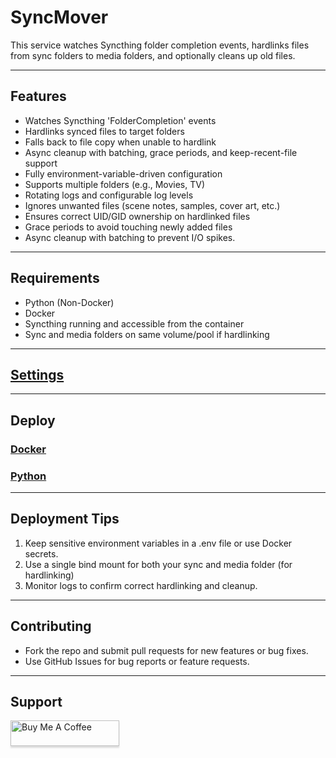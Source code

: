 # SyncMover

This service watches Syncthing folder completion events, hardlinks files from sync folders to media folders, and optionally cleans up old files.

---

## Features

- Watches Syncthing 'FolderCompletion' events
- Hardlinks synced files to target folders
- Falls back to file copy when unable to hardlink
- Async cleanup with batching, grace periods, and keep-recent-file support
- Fully environment-variable-driven configuration
- Supports multiple folders (e.g., Movies, TV)
- Rotating logs and configurable log levels
- Ignores unwanted files (scene notes, samples, cover art, etc.)
- Ensures correct UID/GID ownership on hardlinked files
- Grace periods to avoid touching newly added files
- Async cleanup with batching to prevent I/O spikes.

---

## Requirements

- Python (Non-Docker)
- Docker
- Syncthing running and accessible from the container  
- Sync and media folders on same volume/pool if hardlinking

---

## [Settings](SETTINGS.md)

---

## Deploy

### [Docker](DOCKER.md) ###

### [Python](PYTHON.md) ###

---

## Deployment Tips
1. Keep sensitive environment variables in a .env file or use Docker secrets.
2. Use a single bind mount for both your sync and media folder (for hardlinking)
3. Monitor logs to confirm correct hardlinking and cleanup.

---

## Contributing
- Fork the repo and submit pull requests for new features or bug fixes.
- Use GitHub Issues for bug reports or feature requests.

---

## Support

<a href="https://buymeacoffee.com/lebowski89" target="_blank"><img src="https://www.buymeacoffee.com/assets/img/custom_images/orange_img.png" alt="Buy Me A Coffee" style="height: 41px !important;width: 174px !important;box-shadow: 0px 3px 2px 0px rgba(190, 190, 190, 0.5) !important;-webkit-box-shadow: 0px 3px 2px 0px rgba(190, 190, 190, 0.5) !important;" ></a>